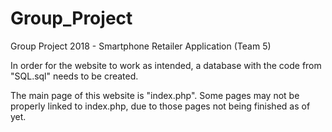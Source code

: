 # Group_Project
Group Project 2018 - Smartphone Retailer Application (Team 5)

In order for the website to work as intended, a database with the code from "SQL.sql" needs to be created.

The main page of this website is "index.php". Some pages may not be properly linked to index.php, due to those pages not being finished as of yet.
